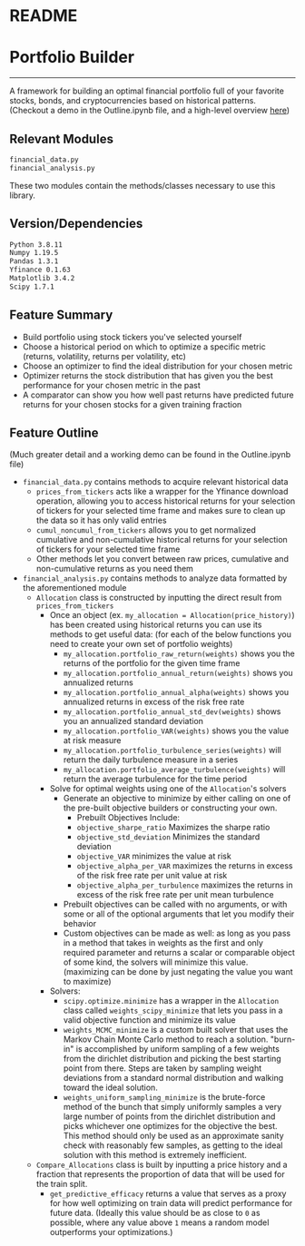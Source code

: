 # README
# Portfolio Builder
---
A framework for building an optimal financial portfolio full of your favorite stocks, bonds, and cryptocurrencies based on historical patterns. (Checkout a demo in the Outline.ipynb file, and a high-level overview [here](https://www.maxyarmak.tech/portfoliobuilder))
## Relevant Modules

```sh
financial_data.py
financial_analysis.py
```
These two modules contain the methods/classes necessary to use this library.
## Version/Dependencies
```sh
Python 3.8.11
Numpy 1.19.5
Pandas 1.3.1
Yfinance 0.1.63
Matplotlib 3.4.2
Scipy 1.7.1
```
## Feature Summary
- Build portfolio using stock tickers you've selected yourself
- Choose a historical period on which to optimize a specific metric (returns, volatility, returns per volatility, etc)
- Choose an optimizer to find the ideal distribution for your chosen metric
- Optimizer returns the stock distribution that has given you the best performance for your chosen metric in the past
- A comparator can show you how well past returns have predicted future returns for your chosen stocks for a given training fraction

## Feature Outline
(Much greater detail and a working demo can be found in the Outline.ipynb file)
- `financial_data.py` contains methods to acquire relevant historical data
    - `prices_from_tickers` acts like a wrapper for the Yfinance download operation, allowing you to access historical returns for your selection of tickers for your selected time frame and makes sure to clean up the data so it has only valid entries
    - `cumul_noncumul_from_tickers` allows you to get normalized cumulative and non-cumulative historical returns for your selection of tickers for your selected time frame
    - Other methods let you convert between raw prices, cumulative and non-cumulative returns as you need them
- `financial_analysis.py` contains methods to analyze data formatted by the aforementioned module
    -   `Allocation` class is constructed by inputting the direct result from `prices_from_tickers`
        -   Once an object (ex. `my_allocation = Allocation(price_history)`) has been created using historical returns you can use its methods to get useful data: (for each of the below functions you need to create your own set of portfolio weights)
            -   `my_allocation.portfolio_raw_return(weights)` shows you the returns of the portfolio for the given time frame
            -   `my_allocation.portfolio_annual_return(weights)` shows you annualized returns
            -   `my_allocation.portfolio_annual_alpha(weights)` shows you annualized returns in excess of the risk free rate
            -   `my_allocation.portfolio_annual_std_dev(weights)` shows you an annualized standard deviation
            -   `my_allocation.portfolio_VAR(weights)` shows you the value at risk measure
            -   `my_allocation.portfolio_turbulence_series(weights)` will return the daily turbulence measure in a series
            -   `my_allocation.portfolio_average_turbulence(weights)` will return the average turbulence for the time period
        - Solve for optimal weights using one of the `Allocation`'s solvers
            - Generate an objective to minimize by either calling on one of the pre-built objective builders or constructing your own.
                - Prebuilt Objectives Include:
                - `objective_sharpe_ratio` Maximizes the sharpe ratio
                - `objective_std_deviation` Minimizes the standard deviation
                - `objective_VAR` minimizes the value at risk
                - `objective_alpha_per_VAR` maximizes the returns in excess of the risk free rate per unit value at risk
                - `objective_alpha_per_turbulence` maximizes the returns in excess of the risk free rate per unit mean turbulence
            - Prebuilt objectives can be called with no arguments, or with some or all of the optional arguments that let you modify their behavior
            - Custom objectives can be made as well: as long as you pass in a method that takes in weights as the first and only required parameter and returns a scalar or comparable object of some kind, the solvers will minimize this value. (maximizing can be done by just negating the value you want to maximize)
        - Solvers:
            -  `scipy.optimize.minimize` has a wrapper in the `Allocation` class called `weights_scipy_minimize` that lets you pass in a valid objective function and minimize its value
            -  `weights_MCMC_minimize` is a custom built solver that uses the Markov Chain Monte Carlo method to reach a solution. "burn-in" is accomplished by uniform sampling of a few weights from the dirichlet distribution and picking the best starting point from there. Steps are taken by sampling weight deviations from a standard normal distribution and walking toward the ideal solution.
            -  `weights_uniform_sampling_minimize` is the brute-force method of the bunch that simply uniformly samples a very large number of points from the dirichlet distribution and picks whichever one optimizes for the objective the best. This method should only be used as an approximate sanity check with reasonably few samples, as getting to the ideal solution with this method is extremely inefficient.
    -  `Compare_Allocations` class is built by inputting a price history and a fraction that represents the proportion of data that will be used for the train split. 
        -  `get_predictive_efficacy` returns a value that serves as a proxy for how well optimizing on train data will predict performance for future data. (Ideally this value should be as close to `0` as possible, where any value above `1` means a random model outperforms your optimizations.)
